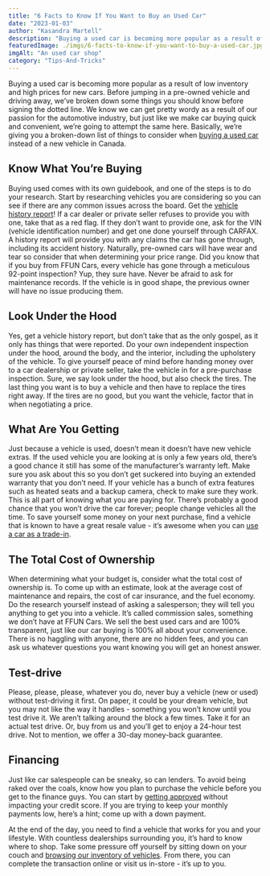 ```yaml
---
title: "6 Facts to Know If You Want to Buy an Used Car"
date: "2023-01-03"
author: "Kasandra Martell"
description: "Buying a used car is becoming more popular as a result of low inventory and high prices for new cars. Before jumping in a pre-owned vehicle and driving away, we've broken down some things you should know before signing the dotted line."
featuredImage: ./imgs/6-facts-to-know-if-you-want-to-buy-a-used-car.jpg
imgAlt: "An used car shop"
category: "Tips-And-Tricks"
---
```


Buying a used car is becoming more popular as a result of low inventory and high prices for new cars. Before jumping in a pre-owned vehicle and driving away, we’ve broken down some things you should know before signing the dotted line. We know we can get pretty wordy as a result of our passion for the automotive industry, but just like we make car buying quick and convenient, we’re going to attempt the same here. Basically, we’re giving you a broken-down list of things to consider when [buying a used car](https://blog.ffun.com/articles/what-to-know-when-buying-a-used-car-in-canada/) instead of a new vehicle in Canada.

<!-- For styling  # <span style="color: red;">This is a red H1 Heading</span> -->

## Know What You’re Buying

Buying used comes with its own guidebook, and one of the steps is to do your research. Start by researching vehicles you are considering so you can see if there are any common issues across the board. Get the [vehicle history report](https://blog.ffuncars.com/articles/what-does-the-carfax-report-provide/)! If a car dealer or private seller refuses to provide you with one, take that as a red flag. If they don’t want to provide one, ask for the VIN (vehicle identification number) and get one done yourself through CARFAX. A history report will provide you with any claims the car has gone through, including its accident history. Naturally, pre-owned cars will have wear and tear so consider that when determining your price range. Did you know that if you buy from FFUN Cars, every vehicle has gone through a meticulous 92-point inspection? Yup, they sure have. Never be afraid to ask for maintenance records. If the vehicle is in good shape, the previous owner will have no issue producing them.

## Look Under the Hood

Yes, get a vehicle history report, but don’t take that as the only gospel, as it only has things that were reported. Do your own independent inspection under the hood, around the body, and the interior, including the upholstery of the vehicle. To give yourself peace of mind before handing money over to a car dealership or private seller, take the vehicle in for a pre-purchase inspection. Sure, we say look under the hood, but also check the tires. The last thing you want is to buy a vehicle and then have to replace the tires right away. If the tires are no good, but you want the vehicle, factor that in when negotiating a price.

## What Are You Getting

Just because a vehicle is used, doesn’t mean it doesn’t have new vehicle extras. If the used vehicle you are looking at is only a few years old, there’s a good chance it still has some of the manufacturer’s warranty left. Make sure you ask about this so you don’t get suckered into buying an extended warranty that you don’t need. If your vehicle has a bunch of extra features such as heated seats and a backup camera, check to make sure they work. This is all part of knowing what you are paying for. There’s probably a good chance that you won’t drive the car forever; people change vehicles all the time. To save yourself some money on your next purchase, find a vehicle that is known to have a great resale value - it’s awesome when you can [use a car as a trade-in](https://ffuncars.com/trade-in).

## The Total Cost of Ownership

When determining what your budget is, consider what the total cost of ownership is. To come up with an estimate, look at the average cost of maintenance and repairs, the cost of car insurance, and the fuel economy. Do the research yourself instead of asking a salesperson; they will tell you anything to get you into a vehicle. It’s called commission sales, something we don’t have at FFUN Cars. We sell the best used cars and are 100% transparent, just like our car buying is 100% all about your convenience. There is no haggling with anyone, there are no hidden fees, and you can ask us whatever questions you want knowing you will get an honest answer.

## Test-drive

Please, please, please, whatever you do, never buy a vehicle (new or used) without test-driving it first. On paper, it could be your dream vehicle, but you may not like the way it handles - something you won’t know until you test drive it. We aren’t talking around the block a few times. Take it for an actual test drive. Or, buy from us and you’ll get to enjoy a 24-hour test drive. Not to mention, we offer a 30-day money-back guarantee.

## Financing

Just like car salespeople can be sneaky, so can lenders. To avoid being raked over the coals, know how you plan to purchase the vehicle before you get to the finance guys. You can start by [getting approved](https://ffuncars.com/approval/information) without impacting your credit score. If you are trying to keep your monthly payments low, here’s a hint; come up with a down payment.

At the end of the day, you need to find a vehicle that works for you and your lifestyle. With countless dealerships surrounding you, it’s hard to know where to shop. Take some pressure off yourself by sitting down on your couch and [browsing our inventory of vehicles](https://ffuncars.com/search-vehicles). From there, you can complete the transaction online or visit us in-store - it’s up to you.
